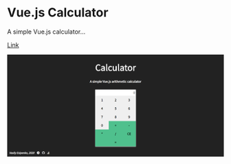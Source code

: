# Vue.js Calculator

A simple Vue.js calculator...

[Link](https://vue-calc2020.web.app/)

![Website image](images/website.png)
